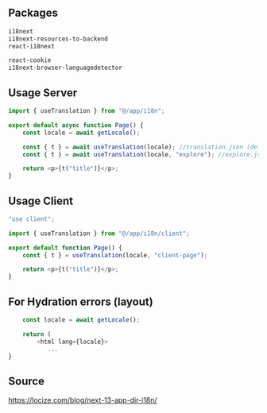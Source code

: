 ## Packages

```bash
i18next
i18next-resources-to-backend
react-i18next

react-cookie
i18next-browser-languagedetector
```

## Usage Server

```javascript
import { useTranslation } from "@/app/i18n";

export default async function Page() {
    const locale = await getLocale();

    const { t } = await useTranslation(locale); //translation.json (default namespace)
    const { t } = await useTranslation(locale, "explore"); //explore.json

    return <p>{t("title")}</p>;
}
```

## Usage Client

```javascript
"use client";

import { useTranslation } from "@/app/i18n/client";

export default function Page() {
    const { t } = useTranslation(locale, "client-page");

    return <p>{t("title")}</p>;
}
```

## For Hydration errors (layout)

```javascript
    const locale = await getLocale();

    return (
        <html lang={locale}>
           ...
}
```

## Source

https://locize.com/blog/next-13-app-dir-i18n/
